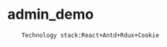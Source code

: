 <!--
 * @Author: tankswift
 * @Date: 2020-06-02 13:39:56
 * @LastEditors: tankswift
 * @LastEditTime: 2020-06-02 13:44:11
 * @Description: 文件描述
 * @FilePath: \workSpace\admin_demo\README.md
--> 
# admin_demo
```bash
    Technology stack:React+Antd+Rdux+Cookie
```